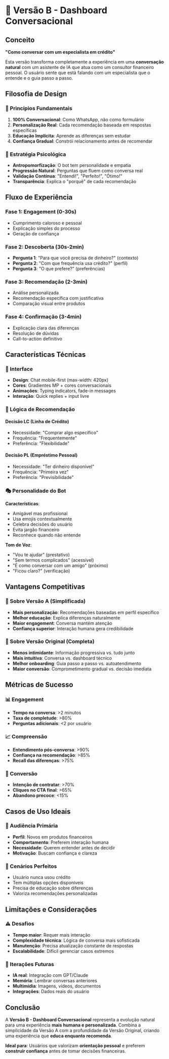 # 💬 Versão B - Dashboard Conversacional

## Conceito

**"Como conversar com um especialista em crédito"**

Esta versão transforma completamente a experiência em uma **conversação natural** com um asistente de IA que atua como um consultor financeiro pessoal. O usuário sente que está falando com um especialista que o entende e o guia passo a passo.

## Filosofia de Design

### 🎯 Princípios Fundamentais

1. **100% Conversacional**: Como WhatsApp, não como formulário
2. **Personalização Real**: Cada recomendação baseada em respostas específicas
3. **Educação Implícita**: Aprende as diferenças sem estudar
4. **Confiança Gradual**: Constrói relacionamento antes de recomendar

### 🧠 Estratégia Psicológica

- **Antropomorfização**: O bot tem personalidade e empatia
- **Progressão Natural**: Perguntas que fluem como conversa real
- **Validação Contínua**: "Entendi!", "Perfeito!", "Ótimo!"
- **Transparência**: Explica o "porquê" de cada recomendação

## Fluxo de Experiência

### Fase 1: Engagement (0-30s)
- Cumprimento caloroso e pessoal
- Explicação simples do processo
- Geração de confiança

### Fase 2: Descoberta (30s-2min)
- **Pergunta 1**: "Para que você precisa de dinheiro?" (contexto)
- **Pergunta 2**: "Com que frequência usa crédito?" (perfil)
- **Pergunta 3**: "O que prefere?" (preferências)

### Fase 3: Recomendação (2-3min)
- Análise personalizada
- Recomendação específica com justificativa
- Comparação visual entre produtos

### Fase 4: Confirmação (3-4min)
- Explicação clara das diferenças
- Resolução de dúvidas
- Call-to-action definitivo

## Características Técnicas

### 🎨 Interface
- **Design**: Chat mobile-first (max-width: 420px)
- **Cores**: Gradientes MP + cores conversacionais
- **Animações**: Typing indicators, fade-in messages
- **Interação**: Quick replies + input livre

### 🧮 Lógica de Recomendação

#### Decisão LC (Linha de Crédito)
- Necessidade: "Comprar algo específico"
- Frequência: "Frequentemente"
- Preferência: "Flexibilidade"

#### Decisão PL (Empréstimo Pessoal)
- Necessidade: "Ter dinheiro disponível"
- Frequência: "Primeira vez"
- Preferência: "Previsibilidade"

### 🎭 Personalidade do Bot

**Características**:
- Amigável mas profissional
- Usa emojis contextualmente
- Celebra decisões do usuário
- Evita jargão financeiro
- Reconhece quando não entende

**Tom de Voz**:
- "Vou te ajudar" (prestativo)
- "Sem termos complicados" (acessível)
- "É como conversar com um amigo" (próximo)
- "Ficou claro?" (verificação)

## Vantagens Competitivas

### 🎯 Sobre Versão A (Simplificada)
- **Mais personalização**: Recomendações baseadas em perfil específico
- **Melhor educação**: Explica diferenças naturalmente
- **Maior engagement**: Conversa mantém atenção
- **Confiança superior**: Interação humana gera credibilidade

### 🎯 Sobre Versão Original (Completa)
- **Menos intimidante**: Informação progressiva vs. tudo junto
- **Mais intuitiva**: Conversa vs. dashboard técnico
- **Melhor onboarding**: Guia passo a passo vs. autoatendimento
- **Maior conversão**: Comprometimento gradual vs. decisão imediata

## Métricas de Sucesso

### 📊 Engagement
- **Tempo na conversa**: >2 minutos
- **Taxa de completude**: >80%
- **Perguntas adicionais**: <2 por usuário

### 📈 Compreensão
- **Entendimento pós-conversa**: >90%
- **Confiança na recomendação**: >85%
- **Recall das diferenças**: >75%

### 🎯 Conversão
- **Intenção de contratar**: >70%
- **Cliques no CTA final**: >65%
- **Abandono precoce**: <15%

## Casos de Uso Ideais

### 👥 Audiência Primária
- **Perfil**: Novos em produtos financeiros
- **Comportamento**: Preferem interação humana
- **Necessidade**: Querem entender antes de decidir
- **Motivação**: Buscam confiança e clareza

### 🎯 Cenários Perfeitos
- Usuário nunca usou crédito
- Tem múltiplas opções disponíveis
- Precisa de educação sobre diferenças
- Valoriza recomendações personalizadas

## Limitações e Considerações

### ⚠️ Desafios
- **Tempo maior**: Requer mais interação
- **Complexidade técnica**: Lógica de conversa mais sofisticada
- **Manutenção**: Precisa atualização constante de respostas
- **Escalabilidade**: Difícil gerenciar casos extremos

### 🔄 Iterações Futuras
- **IA real**: Integração com GPT/Claude
- **Memória**: Lembrar conversas anteriores
- **Multimídia**: Imagens, vídeos, documentos
- **Integrações**: Dados reais do usuário

## Conclusão

A **Versão B - Dashboard Conversacional** representa a evolução natural para uma experiência **mais humana e personalizada**. Combina a simplicidade da Versão A com a profundidade da Versão Original, criando uma experiência que **educa enquanto recomenda**.

**Ideal para**: Usuários que valorizam **orientação pessoal** e preferem **construir confiança** antes de tomar decisões financeiras.
